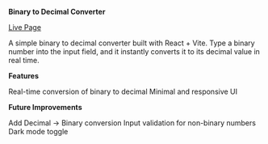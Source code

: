 **Binary to Decimal Converter**

[Live Page](https://fopuy.github.io/Bin2Dec/)

A simple binary to decimal converter built with React + Vite.
Type a binary number into the input field, and it instantly converts it to its decimal value in real time.

**Features**

Real-time conversion of binary to decimal
Minimal and responsive UI

**Future Improvements**

Add Decimal → Binary conversion
Input validation for non-binary numbers
Dark mode toggle
